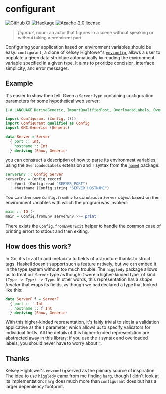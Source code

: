 # configurant

[![GitHub CI](https://github.com/patrickt/configurant/workflows/CI/badge.svg)](https://github.com/patrickt/configurant/actions)
[![Hackage](https://img.shields.io/hackage/v/configurant.svg?logo=haskell)](https://hackage.haskell.org/package/configurant)
[![Apache-2.0 license](https://img.shields.io/badge/license-Apache--2.0-blue.svg)](LICENSE)

> _figurant_, noun: an actor that figures in a scene without speaking or without taking a prominent part.

Configuring your application based on environment variables should be easy. `configurant`, a clone of Kelsey Hightower's [`envconfig`](https://github.com/kelseyhightower/envconfig), allows a user to populate a given data structure automatically by reading the environment variable specified in a given type. It aims to prioritize concision, interface simplicity, and error messages.

## Example

It's easier to show then tell. Given a `Server` type containing configuration parameters for some hypothetical web server:

``` haskell
{-# LANGUAGE DeriveGeneric, ImportQualifiedPost, OverloadedLabels, OverloadedStrings #-}

import Configurant (Config, (!))
import Configurant qualified as Config
import GHC.Generics (Generic)

data Server = Server
  { port :: Int,
    hostname :: Int
  } deriving (Show, Generic)
```

you can construct a description of how to parse its environment variables, using the `OverloadedLabels` extension and `!` syntax from the [`named`](https://hackage.haskell.org/package/named) package:

``` haskell
serverEnv :: Config Server
serverEnv = Config.record
  ! #port (Config.read "SERVER_PORT")
  ! #hostname (Config.string "SERVER_HOSTNAME")
```

You can then use `Config.fromEnv` to construct a `Server` object based on the environment variables with which the program was invoked:

``` haskell
main :: IO ()
main = Config.fromEnv serverEnv >>= print
```

There exists the `Config.fromEnvOrExit` helper to handle the common case of printing errors to stdout and then exiting.

## How does this work?

In Go, it's trivial to add metadata to fields of a structure thanks to struct tags. Haskell doesn't support such a feature natively, but we can embed it in the type system without too much trouble. The `higgledy` package allows us to treat our `Server` type as though it were a higher-kinded type, of kind `(Type -> Type) -> Type`. In other words, this representation has a *shape functor* that wraps its fields, as though we had declared a type that looked like this:

``` haskell
data ServerF f = ServerF
  { port :: f Int
  , hostname :: f Int
  } deriving (Show, Generic)
```

With this higher-kinded representation, it's fairly trivial to slot in a validation applicative as the `f` parameter, which allows us to specify validators for individual fields. All the details of this higher-kinded representation are abstracted away in this library; if you use the `!` syntax and overloaded labels, you should never have to worry about it.

## Thanks

Kelsey Hightower's `envconfig` served as the primary source of inspiration. The idea to use `higgledy` came from me finding [`harg`](https://hackage.haskell.org/package/harg), though I didn't look at its implementation: `harg` does much more than `configurant` does but has a larger dependency footprint.
